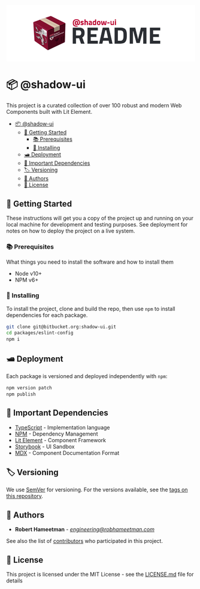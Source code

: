 ![@shadow-ui][header]

# 📦 @shadow-ui

This project is a curated collection of over 100 robust and modern Web Components
built with Lit Element.

- [📦 @shadow-ui](#%f0%9f%93%a6-shadow-ui)
  - [💼 Getting Started](#%f0%9f%92%bc-getting-started)
    - [📚 Prerequisites](#%f0%9f%93%9a-prerequisites)
    - [📲 Installing](#%f0%9f%93%b2-installing)
  - [🛥 Deployment](#%f0%9f%9b%a5-deployment)
  - [🧾 Important Dependencies](#%f0%9f%a7%be-important-dependencies)
  - [🏷 Versioning](#%f0%9f%8f%b7-versioning)
  - [📜 Authors](#%f0%9f%93%9c-authors)
  - [📄 License](#%f0%9f%93%84-license)

## 💼 Getting Started

These instructions will get you a copy of the project up and running on your
local machine for development and testing purposes. See deployment for notes on
how to deploy the project on a live system.

### 📚 Prerequisites

What things you need to install the software and how to install them

* Node v10+
* NPM v6+

### 📲 Installing

To install the project, clone and build the repo, then use `npm` to install
dependencies for each package.

```bash
git clone git@bitbucket.org:shadow-ui.git
cd packages/eslint-config
npm i
```

## 🛥 Deployment

Each package is versioned and deployed independently with `npm`:

```bash
npm version patch
npm publish
```

## 🧾 Important Dependencies

* [TypeScript](https://www.typescriptlang.org/) - Implementation language
* [NPM](https://www.npmjs.com/) - Dependency Management
* [Lit Element](https://lit-element.polymer-project.org/) - Component Framework
* [Storybook](https://storybook.js.org/) - UI Sandbox
* [MDX](https://mdxjs.com/) - Component Documentation Format

## 🏷 Versioning

We use [SemVer](http://semver.org/) for versioning. For the versions available,
see the [tags on this repository](https://github.com/RobHameetman/packages/tags/).

## 📜 Authors

* **Robert Hameetman** - *<engineering@robhameetman.com>*

See also the list of [contributors](https://github.com/RobHameetman/shadow-ui/graphs/contributors)
who participated in this project.

## 📄 License

This project is licensed under the MIT License - see the [LICENSE.md](LICENSE.md)
file for details

[header]: /.github/readme-root.png "@shadow-ui"

